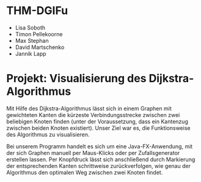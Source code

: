 # THM-DGIFu

* Lisa Soboth
* Timon Pellekoorne
* Max Stephan
* David Martschenko
* Jannik Lapp

# Projekt: Visualisierung des Dijkstra-Algorithmus

Mit Hilfe des Dijkstra-Algorithmus lässt sich in einem Graphen mit gewichteten 
Kanten die kürzeste Verbindungsstrecke zwischen zwei beliebigen Knoten finden 
(unter der Voraussetzung, dass ein Kantenzug zwischen beiden Knoten existiert).
Unser Ziel war es, die Funktionsweise des Algorithmus zu visualisieren.

Bei unserem Programm handelt es sich um eine Java-FX-Anwendung, mit der sich 
Graphen manuell per Maus-Klicks oder per Zufallsgenerator erstellen lassen.
Per Knopfdruck lässt sich anschließend durch Markierung der entsprechenden Kanten
schrittweise zurückverfolgen, wie genau der Algorithmus den optimalen Weg 
zwischen zwei Knoten findet.

